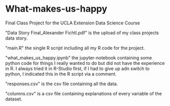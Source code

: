 # What-makes-us-happy
Final Class Project for the UCLA Extension Data Science Course

"Data Story Final_Alexander Fichtl.pdf" is the upload of my class projects data story.

"main.R"	the single R script including all my R code for the project.

"what_makes_us_happy.ipynb" the jupyter-notebook containing some python code for things I really wanted to do but did not have the experience in R. I always tried it in R-Studio first, if I had to give up adn switch to python, I indicated this in the R script via a comment.

"responses.csv"	is the csv file containing all the data.

"columns.csv"	is a csv file containing explanations of every variable of the dataset.
